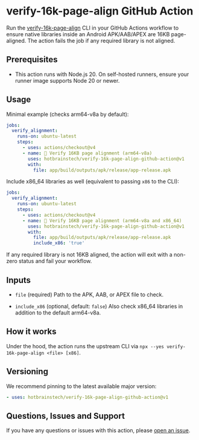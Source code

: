 # verify-16k-page-align GitHub Action

Run the [verify-16k-page-align](https://github.com/hotbrainstech/verify-16k-page-align) CLI in your GitHub Actions workflow to ensure native libraries inside an Android APK/AAB/APEX are 16KB page-aligned. The action fails the job if any required library is not aligned.

## Prerequisites

- This action runs with Node.js 20. On self-hosted runners, ensure your runner image supports Node 20 or newer.

## Usage

Minimal example (checks arm64-v8a by default):

```yaml
jobs:
  verify_alignment:
    runs-on: ubuntu-latest
    steps:
      - uses: actions/checkout@v4
      - name: 🔎 Verify 16KB page alignment (arm64-v8a)
        uses: hotbrainstech/verify-16k-page-align-github-action@v1
        with:
          file: app/build/outputs/apk/release/app-release.apk
```

Include x86_64 libraries as well (equivalent to passing `x86` to the CLI):

```yaml
jobs:
  verify_alignment:
    runs-on: ubuntu-latest
    steps:
      - uses: actions/checkout@v4
      - name: 🔎 Verify 16KB page alignment (arm64-v8a and x86_64)
        uses: hotbrainstech/verify-16k-page-align-github-action@v1
        with:
          file: app/build/outputs/apk/release/app-release.apk
          include_x86: 'true'
```

If any required library is not 16KB aligned, the action will exit with a non-zero status and fail your workflow.

## Inputs

- `file` (required)
  Path to the APK, AAB, or APEX file to check.

- `include_x86` (optional, default: `false`)
  Also check x86_64 libraries in addition to the default arm64-v8a.

## How it works

Under the hood, the action runs the upstream CLI via `npx --yes verify-16k-page-align <file> [x86]`.

## Versioning

We recommend pinning to the latest available major version:

```yaml
- uses: hotbrainstech/verify-16k-page-align-github-action@v1
```

## Questions, Issues and Support

If you have any questions or issues with this action, please [open an issue](https://github.com/hotbrainstech/verify-16k-page-align-github-action/issues).
